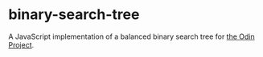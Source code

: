 # binary-search-tree
A JavaScript implementation of a balanced binary search tree for [the Odin Project](https://www.theodinproject.com/lessons/javascript-binary-search-trees).
